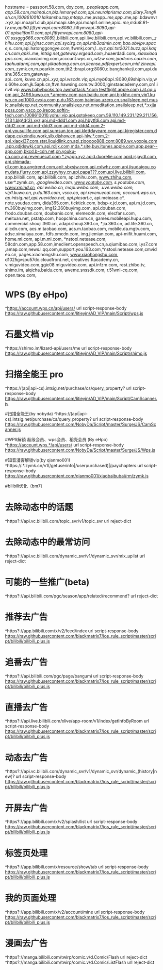 hostname = passport.58.com, dxy.com, *.peopleapp.com, app.58.com,maimai.cn,biz.lemonyd.com,api.neuralprisma.com,diary.7english.cn,1008610010.laikanshu.top,mtapp.*.me,avapp.*.me,app.*.me,api.bdawnvr.xyz,api.moapi1.club,api.moapi.site,api.moapi1.online,apic.*.me,m3u8.91-tv.me,api50.fiftymvapi.com:8080,*.fiftymvapi.*:8080,api-01.apiselifan11.com,api.fiftymvapi.com:8080,api-01.sssggg666.com:8089,*.bilibili.com,api.live.bilibili.com,api.vc.bilibili.com,*.zhihu.com,api.jyjnsc.com,api.syclzg.cn,api.mb3admin.com,bao.obvjpv.space,s.*.com,api.hatonggongye.com,lfwmkj.com,1.*.xyz,api.txt2021.buzz,api.kaqcn.com,apki.*.me,*.intsig.net,gateway.ergedd.com,*.huaerdadi.com,*.xiaoxiaoapps.com,*.xiaoxiaoimg.com,account.wps.cn,*.wtzw.com,ipadcms.caixin.com,taohuatannj.com,api.yikaobang.com.cn,license.pdfexpert.com,mid.zineapi.com,*.zymk.cn,m.pearkin.com,ttt2.tbrapi.org:8080,c.banghankeji.com,api.dushu365.com,gateway-api.*.com,*.kuwo.cn,api.*.xyz,api.wscdn.vip,api.myb6api.*:8080,69shipin.vip,ws.60he.com,jk.5apk.cn,ftvn.hawsing.com.tw:3000,lginstaacademy.com,cn1.invit.vip,www.babybooks.top,awmattack.*.com,testflight.apple.com,i.at.qq.com,api_2496.kuwo.cn,*.amemv.com,pan.baidu.com,api.bjxkhc.com,vip1.kuwo.cn,api1000.cvxia.com,p.du.163.com,baimiao.uzero.cn,snailsleep.net,music.snailsleep.net,community.snailsleep.net,nmeditation.snailsleep.net,*.xxjjappss.com,vsco.co,irecgo.softin-tech.com,1008610010.yohui.vip,api.gotokeep.com,59.110.149.231,129.211.156.213,1.blg\d{3}.xyz,api.md-ddd1.com,api.hbytfdj.com,api.md-ddd2.com,api.md-ddd3.com,api.md-ddd4.com,2-api.yousuilife.com,api.sumsun.top,api.klettdayeare.com,api.kjregister.com,ddapp.cukeindia.work,slb.djshow.cn,api-hlw.*.com,2-api.xiaoxi37.com,stat.liquidlink.cn,api.zjooooo888.com:8089,wx.voxpie.com,app.qdjdswkj.com,api.rcljx.com,mda.*.site,buy.itunes.apple.com,app.pear--app.com,bkcd.b-cdn.net,cn.youku-ca.com,api.revenuecat.com,*.zyapp.xyz,apid.duorelie.com,apid.jsjaydl.com,api.shimada-dl.com,ipa.angtrend.com,apit.sbxsjw.com,api.cxlwhz.com,api.jisudaigou.com,data.flurry.com,api.zzyyhyy.cn,api.papa???.com,api.live.bilibili.com, app.bilibili.com, api.bilibili.com, api.zhihu.com, www.zhihu.com, user*.zymk.cn, *.googlevideo.com, www.youtube.com, s.youtube.com, www.xmind.cn, api.weibo.cn, mapi.weibo.com, *.uve.weibo.com, vip1.kuwo.cn, p.du.163.com, vsco.co, api.revenuecat.com, account.wps.cn, ap*.intsig.net,api.vuevideo.net, api.picsart.c*, api.meiease.c*, note.youdao.com, dida365.com, ticktick.com, bdsp-x.jd.com, api.m.jd.com, m.360buyimg.com, img12.360buyimg.com, api.douban.com, frodo.douban.com, doubanio.com, elemecdn.com, elecfans.com, meituan.net, pstatp.com, hoopchina.com.cn, games.mobileapi.hupu.com, commercial.shouji.360.cn, adapi.shouji.360.cn, *jia.360.cn, ad.life.360.cn, alicdn.com, acs.m.taobao.com, acs.m.taobao.com, mobile.da.mgtv.com, adse.ximalaya.com, fdfs.xmcdn.com, img.jiemian.com, api-mifit.huami.com, home.mi.com, api.m.mi.com, *nstool.netease.com, 58cdn.com,app.58.com,imeclient.openspeech.cn,a.qiumibao.com,i.ys7.com,amap.com,news.l.qq.com,support.you.163.com,*nstool.netease.com,cmvideo.cn, pages.xiaohongshu.com, www.xiaohongshu.com, d1025gvspu57dc.cloudfront.net, creatives.ftacademy.cn, v.miguvideo.com,ggic08.miguvideo.com, api.infzm.com, rest.zhibo.tv, shimo.im, aiqicha.baidu.com,  aweme.snssdk.com, r.51wnl-cq.com, open.taou.com,

# WPS (By eHpo)
^https://account.wps.cn/api/users/ url script-response-body https://raw.githubusercontent.com/litieyin/AD_VIP/main/Script/wps.js

# 石墨文档 vip
^https:\//shimo.im\/lizard-api\/users\/me url script-response-body https://raw.githubusercontent.com/litieyin/AD_VIP/main/Script/shimo.js

# 扫描全能王 pro
^https:\/\/(api|api-cs)\.intsig\.net\/purchase\/cs\/query_property\? url script-response-body https://raw.githubusercontent.com/litieyin/AD_VIP/main/Script/CamScanner.js

#扫描全能王(by nobyda)
^https:\/\/(api|api-cs)\.intsig\.net\/purchase\/cs\/query_property\? url script-response-body https://raw.githubusercontent.com/NobyDa/Script/master/Surge/JS/CamScanner.js

#WPS解锁  超级会员、wps会员、稻壳会员 (By eHpo)
^https://account.wps.*/api/users/ url script-response-body https://raw.githubusercontent.com/NobyDa/Script/master/Surge/JS/Wps.js

#知音漫客解锁vip(by qianmo001)
^https:\/\/.*\.zymk\.cn\/v1(\/getuserinfo|\/userpurchased)|\/paychapters  url script-response-body https://raw.githubusercontent.com/qianmo001/xiaobaibubai/rm/zymk.js

#bilibili优化（bm7）
# 去除动态中的话题
^https?:\/\/api\.vc\.bilibili\.com\/topic_svr\/v1\/topic_svr url reject-dict
# 去除动态中的最常访问
^https?:\/\/api\.vc\.bilibili\.com\/dynamic_svr\/v1\/dynamic_svr\/mix_uplist url reject-dict
# 可能的一些推广(beta)
^https?:\/\/api\.bilibili\.com\/pgc\/season\/app\/related\/recommend\? url reject-dict
# 推荐去广告
^https?:\/\/app\.bilibili\.com\/x\/v2\/feed\/index url script-response-body https://raw.githubusercontent.com/blackmatrix7/ios_rule_script/master/script/bilibili/bilibili_plus.js
# 追番去广告
^https?:\/\/api\.bilibili\.com\/pgc\/page\/bangumi url script-response-body https://raw.githubusercontent.com/blackmatrix7/ios_rule_script/master/script/bilibili/bilibili_plus.js
# 直播去广告
^https?:\/\/api\.live\.bilibili\.com\/xlive\/app-room\/v1\/index\/getInfoByRoom url script-response-body https://raw.githubusercontent.com/blackmatrix7/ios_rule_script/master/script/bilibili/bilibili_plus.js
# 动态去广告
^https?:\/\/api\.vc\.bilibili\.com\/dynamic_svr\/v1\/dynamic_svr\/dynamic_(history|new)\? url script-response-body https://raw.githubusercontent.com/blackmatrix7/ios_rule_script/master/script/bilibili/bilibili_plus.js
# 开屏去广告
^https?:\/\/app\.bilibili\.com\/x\/v2\/splash\/list url script-response-body https://raw.githubusercontent.com/blackmatrix7/ios_rule_script/master/script/bilibili/bilibili_plus.js
# 标签页处理
^https?:\/\/app\.bilibili\.com\/x\/resource\/show\/tab url script-response-body https://raw.githubusercontent.com/blackmatrix7/ios_rule_script/master/script/bilibili/bilibili_plus.js
# 我的页面处理
^https?:\/\/app\.bilibili\.com\/x\/v2\/account\/mine url script-response-body https://raw.githubusercontent.com/blackmatrix7/ios_rule_script/master/script/bilibili/bilibili_plus.js
# 漫画去广告
^https?:\/\/manga\.bilibili\.com\/twirp\/comic\.v\d\.Comic\/Flash url reject-dict
^https?:\/\/manga\.bilibili\.com\/twirp\/comic\.v\d\.Comic\/ListFlash url reject-dict
